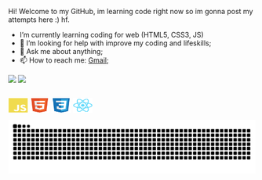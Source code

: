 Hi! Welcome to my GitHub, im learning code right now so im gonna post my attempts here :) hf.

 - I’m currently learning coding for web (HTML5, CSS3, JS)
 - 🤔 I’m looking for help with improve my coding and lifeskills;
 - 💬 Ask me about anything;
 - 📫 How to reach me: <a href="mailto:mateusleitaoelpidio@gmail.com">Gmail</a>;
 
 
  
  <a href="https://github.com/mateusleitao"></a>
  <img align="center" height="180em" src="https://github-readme-stats-eight-theta.vercel.app/api?username=mateusleitao&show_icons=true&theme=shades-of-purple"/>
  <img align="center" height="180em" src="https://github-readme-stats.vercel.app/api/top-langs/?username=mateusleitao&layout=compact&langs_count=8&theme=shades-of-purple"/>

  
  <div style="display: inline_block"><br>
  <img align="center" alt="Rafa-Js" height="30" width="40" src="https://raw.githubusercontent.com/devicons/devicon/master/icons/javascript/javascript-plain.svg">
  <img align="center" alt="Rafa-HTML" height="30" width="40" src="https://raw.githubusercontent.com/devicons/devicon/master/icons/html5/html5-original.svg">
  <img align="center" alt="Rafa-CSS" height="30" width="40" src="https://raw.githubusercontent.com/devicons/devicon/master/icons/css3/css3-original.svg">
  <img align="center" alt="Rafa-React" height="30" width="40" src="https://raw.githubusercontent.com/devicons/devicon/master/icons/react/react-original.svg">



![Snake animation](https://github.com/mateusleitao/mateusleitao/blob/output/github-contribution-grid-snake-dark.svg)

